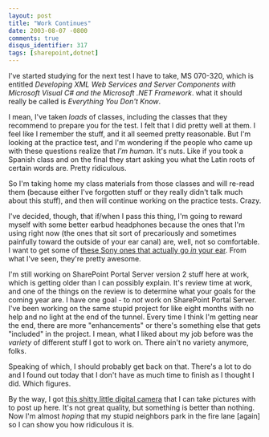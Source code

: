 ```yaml
---
layout: post
title: "Work Continues"
date: 2003-08-07 -0800
comments: true
disqus_identifier: 317
tags: [sharepoint,dotnet]
---
```

I've started studying for the next test I have to take, MS 070-320,
which is entitled *Developing XML Web Services and Server Components
with Microsoft Visual C# and the Microsoft .NET Framework*. what it
should really be called is *Everything You Don't Know*.

 I mean, I've taken *loads* of classes, including the classes that they
recommend to prepare you for the test. I felt that I did pretty well at
them. I feel like I remember the stuff, and it all seemed pretty
reasonable. But I'm looking at the practice test, and I'm wondering if
the people who came up with these questions realize that *I'm human*.
It's nuts. Like if you took a Spanish class and on the final they start
asking you what the Latin roots of certain words are. Pretty
ridiculous.

 So I'm taking home my class materials from those classes and will
re-read them (because either I've forgotten stuff or they really didn't
talk much about this stuff), and then will continue working on the
practice tests. Crazy.

 I've decided, though, that if/when I pass this thing, I'm going to
reward myself with some better earbud headphones because the ones that
I'm using right now (the ones that sit sort of precariously and
sometimes painfully toward the outside of your ear canal) are, well, not
so comfortable. I want to get some of [these Sony ones that actually go
*in* your
ear](http://www.amazon.com/exec/obidos/ASIN/B000092YQW/mhsvortex). From
what I've seen, they're pretty awesome.

 I'm still working on SharePoint Portal Server version 2 stuff here at
work, which is getting older than I can possibly explain. It's review
time at work, and one of the things on the review is to determine what
your goals for the coming year are. I have one goal - to *not* work on
SharePoint Portal Server. I've been working on the same stupid project
for like eight months with no help and no light at the end of the
tunnel. Every time I think I'm getting near the end, there are more
"enhancements" or there's something else that gets "included" in the
project. I mean, what I liked about my job before was the *variety* of
different stuff I got to work on. There ain't no variety anymore,
folks.

 Speaking of which, I should probably get back on that. There's a lot to
do and I found out today that I don't have as much time to finish as I
thought I did. Which figures.

 By the way, I got [this shitty little digital
camera](http://www.che-ez.com/english/splash/index.html) that I can take
pictures with to post up here. It's not great quality, but something is
better than nothing. Now I'm almost *hoping* that my stupid neighbors
park in the fire lane [again] so I can show you how ridiculous it is.
